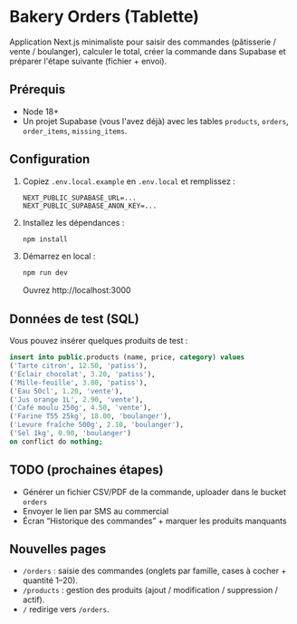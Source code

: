 # Bakery Orders (Tablette)

Application Next.js minimaliste pour saisir des commandes (pâtisserie / vente / boulanger), calculer le total, créer la commande dans Supabase et préparer l'étape suivante (fichier + envoi).

## Prérequis

- Node 18+
- Un projet Supabase (vous l'avez déjà) avec les tables `products`, `orders`, `order_items`, `missing_items`.

## Configuration

1. Copiez `.env.local.example` en `.env.local` et remplissez :
   ```
   NEXT_PUBLIC_SUPABASE_URL=...
   NEXT_PUBLIC_SUPABASE_ANON_KEY=...
   ```

2. Installez les dépendances :
   ```powershell
   npm install
   ```

3. Démarrez en local :
   ```powershell
   npm run dev
   ```
   Ouvrez http://localhost:3000

## Données de test (SQL)

Vous pouvez insérer quelques produits de test :

```sql
insert into public.products (name, price, category) values
('Tarte citron', 12.50, 'patiss'),
('Éclair chocolat', 3.20, 'patiss'),
('Mille-feuille', 3.80, 'patiss'),
('Eau 50cl', 1.20, 'vente'),
('Jus orange 1L', 2.90, 'vente'),
('Café moulu 250g', 4.50, 'vente'),
('Farine T55 25kg', 18.00, 'boulanger'),
('Levure fraîche 500g', 2.10, 'boulanger'),
('Sel 1kg', 0.90, 'boulanger')
on conflict do nothing;
```

## TODO (prochaines étapes)

- Générer un fichier CSV/PDF de la commande, uploader dans le bucket `orders`
- Envoyer le lien par SMS au commercial
- Écran “Historique des commandes” + marquer les produits manquants


## Nouvelles pages

- `/orders` : saisie des commandes (onglets par famille, cases à cocher + quantité 1–20).
- `/products` : gestion des produits (ajout / modification / suppression / actif).
- `/` redirige vers `/orders`.
